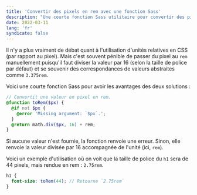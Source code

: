 ```yaml
---
title: 'Convertir des pixels en rem avec une fonction Sass'
description: "Une courte fonction Sass utilitaire pour convertir des pixels en rem et faciliter l'utilisation d'unités relatives."
date: 2022-03-11
lang: 'fr'
syndicate: false
---
```


Il n'y a plus vraiment de débat quant à l'utilisation d'unités relatives en CSS (par rapport au pixel). Mais c'est souvent pénible de passer du pixel au `rem` manuellement puisqu'il faut diviser la valeur par 16 (selon la taille de police par défaut) et se souvenir des correspondances de valeurs abstraites comme `3.375rem`.

Voici une courte fonction Sass pour avoir les avantages des deux solutions :

```scss
// Convertit une valeur en pixel en rem.
@function toRem($px) {
  @if not $px {
    @error 'Missing argument: `$px`.';
  }
  @return math.div($px, 16) + rem;
}
```

Si aucune valeur n'est fournie, la fonction renvoie une erreur. Sinon, elle renvoie la valeur divisée par 16 accompagnée de l'unité (ici, `rem`).

Voici un exemple d'utilisation où on voit que la taille de police du `h1` sera de 44 pixels, mais rendue en rem : `2.75rem`.

```scss
h1 {
  font-size: toRem(44); // Retourne `2.75rem`
}
```
